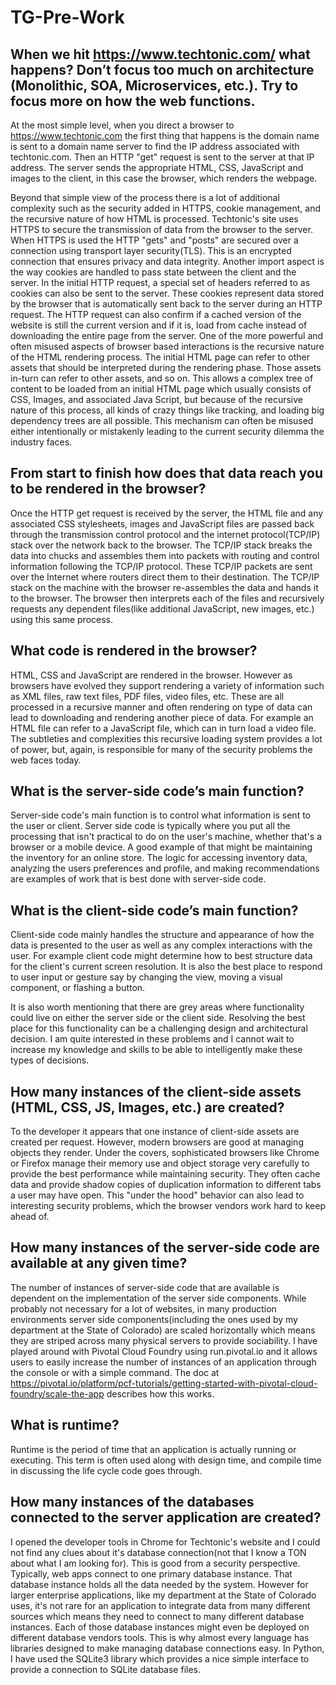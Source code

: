 # TG-Pre-Work

## When we hit https://www.techtonic.com/ what happens? Don’t focus too much on architecture (Monolithic, SOA, Microservices, etc.). Try to focus more on how the web functions.

At the most simple level, when you direct a browser to https://www.techtonic.com the first thing that happens is the domain name is sent to a domain name server to find the IP address associated with techtonic.com. Then an HTTP "get" request is sent to the server at that IP address. The server sends the appropriate HTML, CSS, JavaScript and images to the client, in this case the browser, which renders the webpage.

Beyond that simple view of the process there is a lot of additional complexity such as the security added in HTTPS, cookie management, and the recursive nature of how HTML is processed.
Techtonic's site uses HTTPS to secure the transmission of data from the browser to the server.  When HTTPS is used the HTTP "gets" and "posts" are secured over a connection using transport layer security(TLS). This is an encrypted connection that ensures privacy and data integrity.
Another import aspect is the way cookies are handled to pass state between the client and the server. In the initial HTTP request, a special set of headers referred to as cookies can also be sent to the server. These cookies represent data stored by the browser that is automatically sent back to the server during an HTTP request. The HTTP request can also confirm if a cached version of the website is still the current version and if it is, load from cache instead of downloading the entire page from the server.
One of the more powerful and often misused aspects of browser based interactions is the recursive nature of the HTML rendering process. The initial HTML page can refer to other assets that should be interpreted during the rendering phase.  Those assets in-turn can refer to other assets, and so on.  This allows a complex tree of content to be loaded from an initial HTML page which usually consists of CSS, Images, and associated Java Script, but because of the recursive nature of this process, all kinds of crazy things like tracking, and loading big dependency trees are all possible.  This mechanism can often be misused either intentionally or mistakenly leading to the current security dilemma the industry faces.

## From start to finish how does that data reach you to be rendered in the browser?

Once the HTTP get request is received by the server, the HTML file and any associated CSS stylesheets, images and JavaScript files are passed back through the transmission control protocol and the internet protocol(TCP/IP) stack over the network back to the browser. The TCP/IP stack breaks the data into chucks and assembles them into packets with routing and control information following the TCP/IP protocol. These TCP/IP packets are sent over the Internet where routers direct them to their destination.  The TCP/IP stack on the machine with the browser re-assembles the data and hands it to the browser. The browser then interprets each of the files and recursively requests any dependent files(like additional JavaScript, new images, etc.) using this same process.

## What code is rendered in the browser?

HTML, CSS and JavaScript are rendered in the browser. However as browsers have evolved they support rendering a variety of information such as XML files, raw text files, PDF files, video files, etc. These are all processed in a recursive manner and often rendering on type of data can lead to downloading and rendering another piece of data.   For example an HTML file can refer to a JavaScript file, which can in turn load a video file.  The subtleties and complexities this recursive loading system provides a lot of power, but, again, is responsible for many of the security problems the web faces today.

## What is the server-side code’s main function?

Server-side code's main function is to control what information is sent to the user or client. Server side code is typically where you put all the processing that isn't practical to do on the user's machine, whether that's a browser or a mobile device. A good example of that might be maintaining the inventory for an online store. The logic for accessing inventory data, analyzing the users preferences and profile, and making recommendations are examples of work that is best done with server-side code.

## What is the client-side code’s main function?

Client-side code mainly handles the structure and appearance of how the data is presented to the user as well as any complex interactions with the user. For example client code might determine how to best structure data for the client's current screen resolution.  It is also the best place to respond to user input or gesture say by changing the view, moving a visual component, or flashing a button.

It is also worth mentioning that there are grey areas where functionality could live on either the server side or the client side. Resolving the best place for this functionality can be a challenging design and architectural decision. I am quite interested in these problems and I cannot wait to increase my knowledge and skills to be able to intelligently make these types of decisions.

## How many instances of the client-side assets (HTML, CSS, JS, Images, etc.) are created?

To the developer it appears that one instance of client-side assets are created per request. However, modern browsers are good at managing objects they render. Under the covers, sophisticated browsers like Chrome or Firefox manage their memory use and object storage very carefully to provide the best performance while maintaining security. They often cache data and provide shadow copies of duplication information to different tabs a user may have open. This "under the hood" behavior can also lead to interesting security problems, which the browser vendors work hard to keep ahead of.

## How many instances of the server-side code are available at any given time?

The number of instances of server-side code that are available is dependent on the implementation of the server side components. While probably not necessary for a lot of websites, in many production environments server side components(including the ones used by my department at the State of Colorado)  are scaled horizontally which means they are striped across many physical servers to provide sociability. I have played around with Pivotal Cloud Foundry using run.pivotal.io and it allows users to easily increase the number of instances of an application through the console or with a simple command. The doc at  https://pivotal.io/platform/pcf-tutorials/getting-started-with-pivotal-cloud-foundry/scale-the-app describes how this works.

## What is runtime?

Runtime is the period of time that an application is actually running or executing. This term is often used along with design time, and compile time in discussing the life cycle code goes through.

## How many instances of the databases connected to the server application are created?

I opened the developer tools in Chrome for Techtonic's website and I could not find any clues about it's database connection(not that I know a TON about what I am looking for). This is good from a security perspective. Typically, web apps connect to one primary database instance. That database instance holds all the data needed by the system. However for larger enterprise applications, like my department at the State of Colorado uses, it's not rare for an application to integrate data from many different sources which means they need to connect to many different database instances. Each of those database instances might even be deployed on different database vendors tools. This is why almost every language has libraries designed to make managing database connections easy. In Python, I have used the SQLite3 library which provides a nice simple interface to provide a connection to SQLite database files.

